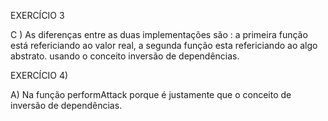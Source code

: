 EXERCÍCIO 3

 C ) As diferenças entre as duas implementações são :
  a primeira função está refericiando ao valor real, a segunda função esta refericiando ao algo abstrato. usando o conceito inversão de dependências.

EXERCÍCIO 4)

 A) Na função performAttack porque é justamente que o conceito de inversão de dependências.